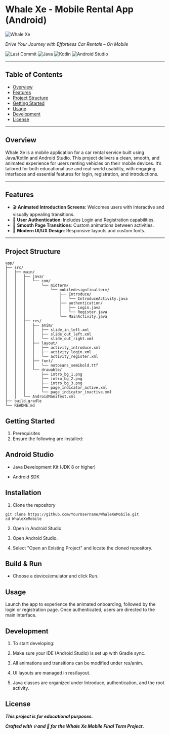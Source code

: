 # Whale Xe - Mobile Rental App (Android)

![Whale Xe](https://images.vexels.com/media/users/3/144355/isolated/lists/0a53cf7ef3dcdc995f7f20c13c697a25-speed-car-lines-logo.png)

*Drive Your Journey with Effortless Car Rentals – On Mobile*

![Last Commit](https://img.shields.io/github/last-commit/AkioCkist/CarAppMobieDesign?style=flat-square)
![Java](https://img.shields.io/badge/Java-Android-blue?style=flat-square)
![Kotlin](https://img.shields.io/badge/Kotlin-Ready-orange?style=flat-square)
![Android Studio](https://img.shields.io/badge/Android%20Studio-Built-green?style=flat-square)

---

## Table of Contents

- [Overview](#overview)
- [Features](#features)
- [Project Structure](#project-structure)
- [Getting Started](#getting-started)
- [Usage](#usage)
- [Development](#development)
- [License](#license)

---

## Overview

Whale Xe is a mobile application for a car rental service built using Java/Kotlin and Android Studio. This project delivers a clean, smooth, and animated experience for users renting vehicles on their mobile devices. It’s tailored for both educational use and real-world usability, with engaging interfaces and essential features for login, registration, and introductions.

---

## Features

- 🎬 **Animated Introduction Screens**: Welcomes users with interactive and visually appealing transitions.
- 🔐 **User Authentication**: Includes Login and Registration capabilities.
- 💫 **Smooth Page Transitions**: Custom animations between activities.
- 🧭 **Modern UI/UX Design**: Responsive layouts and custom fonts.

---

## Project Structure

```text
app/
├── src/
│   ├── main/
│   │   ├── java/
│   │   │   └── com/
│   │   │       └── midterm/
│   │   │           └── mobiledesignfinalterm/
│   │   │               ├── Introduce/
│   │   │               │   └── IntroduceActivity.java
│   │   │               ├── authentication/
│   │   │               │   ├── Login.java
│   │   │               │   └── Register.java
│   │   │               └── MainActivity.java
│   │   ├── res/
│   │   │   ├── anim/
│   │   │   │   ├── slide_in_left.xml
│   │   │   │   ├── slide_out_left.xml
│   │   │   │   └── slide_out_right.xml
│   │   │   ├── layout/
│   │   │   │   ├── activity_introduce.xml
│   │   │   │   ├── activity_login.xml
│   │   │   │   └── activity_register.xml
│   │   │   ├── font/
│   │   │   │   └── notosans_semibold.ttf
│   │   │   └── drawable/
│   │   │       ├── intro_bg_1.png
│   │   │       ├── intro_bg_2.png
│   │   │       ├── intro_bg_3.png
│   │   │       ├── page_indicator_active.xml
│   │   │       └── page_indicator_inactive.xml
│   │   └── AndroidManifest.xml
├── build.gradle
└── README.md
```
## Getting Started

1. Prerequisites
2. Ensure the following are installed:

## Android Studio

- Java Development Kit (JDK 8 or higher)

- Android SDK

## Installation

1. Clone the repository
```
git clone https://github.com/YourUsername/WhaleXeMobile.git
cd WhaleXeMobile
```
2. Open in Android Studio

3. Open Android Studio.

4. Select "Open an Existing Project" and locate the cloned repository.

## Build & Run

- Choose a device/emulator and click Run.

## Usage

Launch the app to experience the animated onboarding, followed by the login or registration page. Once authenticated, users are directed to the main interface.

## Development

1. To start developing:

2. Make sure your IDE (Android Studio) is set up with Gradle sync.

3. All animations and transitions can be modified under res/anim.

4. UI layouts are managed in res/layout.

5. Java classes are organized under Introduce, authentication, and the root activity.

## License

___This project is for educational purposes.___

***Crafted with 💡 and 🎨 for the Whale Xe Mobile Final Term Project.***
